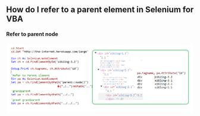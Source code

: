 ## How do I refer to a parent element in Selenium for VBA

#### Refer to parent node

![sepr](../images/sepr.PNG)
